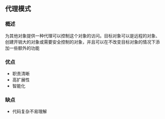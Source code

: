 ## 代理模式

### 概述
为其他对象提供一种代理可以控制这个对象的访问。目标对象可以是远程的对象、创建开销大的对象或需要安全控制的对象，并且可以在不改变目标对象的情况下添加一些额外的功能

### 优点
- 职责清晰
- 高扩展性
- 智能化

### 缺点
- 代码复杂不易理解

